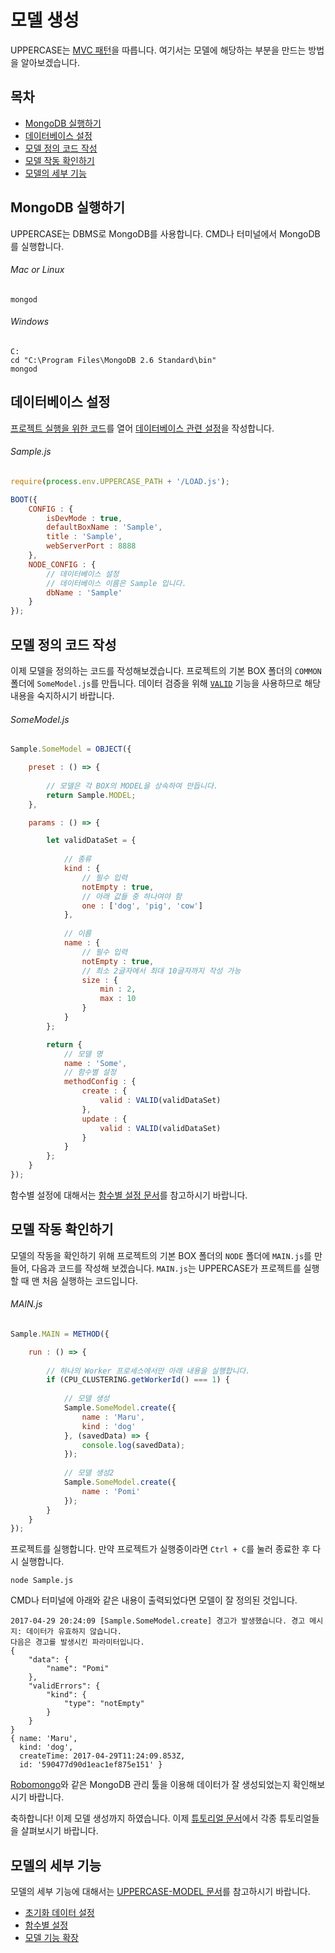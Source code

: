 # 모델 생성
UPPERCASE는 [MVC 패턴](https://ko.wikipedia.org/wiki/%EB%AA%A8%EB%8D%B8-%EB%B7%B0-%EC%BB%A8%ED%8A%B8%EB%A1%A4%EB%9F%AC)을 따릅니다. 여기서는 모델에 해당하는 부분을 만드는 방법을 알아보겠습니다.

## 목차
* [MongoDB 실행하기](#MongoDB-실행하기)
* [데이터베이스 설정](#데이터베이스-설정)
* [모델 정의 코드 작성](#모델-정의-코드-작성)
* [모델 작동 확인하기](#모델-작동-확인하기)
* [모델의 세부 기능](#모델의-세부-기능)

## MongoDB 실행하기
UPPERCASE는 DBMS로 MongoDB를 사용합니다. CMD나 터미널에서 MongoDB를 실행합니다.

###### Mac or Linux
```
mongod
```

###### Windows
```
C:
cd "C:\Program Files\MongoDB 2.6 Standard\bin"
mongod
```

## 데이터베이스 설정
[프로젝트 실행을 위한 코드](CREATE_MODEL.md#프로젝트-실행을-위한-코드-작성)를 열어 [데이터베이스 관련 설정](CONFIGURATION.md#데이터베이스-관련-설정)을 작성합니다.

###### Sample.js
```javascript
require(process.env.UPPERCASE_PATH + '/LOAD.js');

BOOT({
	CONFIG : {
        isDevMode : true,
		defaultBoxName : 'Sample',
        title : 'Sample',
		webServerPort : 8888
	},
	NODE_CONFIG : {
	    // 데이터베이스 설정
		// 데이터베이스 이름은 Sample 입니다.
		dbName : 'Sample'
	}
});
```

## 모델 정의 코드 작성
이제 모델을 정의하는 코드를 작성해보겠습니다. 프로젝트의 기본 BOX 폴더의 `COMMON` 폴더에 `SomeModel.js`를 만듭니다. 데이터 검증을 위해 [`VALID`](UPPERCASE-CORE-COMMON.md#validvaliddataset) 기능을 사용하므로 해당 내용을 숙지하시기 바랍니다.

###### SomeModel.js
```javascript
Sample.SomeModel = OBJECT({

	preset : () => {
	
		// 모델은 각 BOX의 MODEL을 상속하여 만듭니다.
		return Sample.MODEL;
	},

	params : () => {

		let validDataSet = {
			
			// 종류
			kind : {
				// 필수 입력
				notEmpty : true,
				// 아래 값들 중 하나여야 함
				one : ['dog', 'pig', 'cow']
			},
			
			// 이름
			name : {
				// 필수 입력
				notEmpty : true,
				// 최소 2글자에서 최대 10글자까지 작성 가능
				size : {
					min : 2,
					max : 10
				}
			}
		};

		return {
			// 모델 명
			name : 'Some',
			// 함수별 설정
			methodConfig : {
				create : {
					valid : VALID(validDataSet)
				},
				update : {
					valid : VALID(validDataSet)
				}
			}
		};
	}
});
```

함수별 설정에 대해서는 [함수별 설정 문서](UPPERCASE-MODEL.md#함수별-설정)를 참고하시기 바랍니다.

## 모델 작동 확인하기
모델의 작동을 확인하기 위해 프로젝트의 기본 BOX 폴더의 `NODE` 폴더에 `MAIN.js`를 만들어, 다음과 코드를 작성해 보겠습니다. `MAIN.js`는 UPPERCASE가 프로젝트를 실행할 때 맨 처음 실행하는 코드입니다.

###### MAIN.js
```javascript
Sample.MAIN = METHOD({

	run : () => {
	
		// 하나의 Worker 프로세스에서만 아래 내용을 실행합니다.
		if (CPU_CLUSTERING.getWorkerId() === 1) {
			
			// 모델 생성
			Sample.SomeModel.create({
				name : 'Maru',
				kind : 'dog'
			}, (savedData) => {
				console.log(savedData);
			});
			
			// 모델 생성2
			Sample.SomeModel.create({
				name : 'Pomi'
			});
		}
	}
});
```

프로젝트를 실행합니다. 만약 프로젝트가 실행중이라면 `Ctrl + C`를 눌러 종료한 후 다시 실행합니다.

```
node Sample.js
```

CMD나 터미널에 아래와 같은 내용이 출력되었다면 모델이 잘 정의된 것입니다.

```
2017-04-29 20:24:09 [Sample.SomeModel.create] 경고가 발생했습니다. 경고 메시지: 데이터가 유효하지 않습니다.
다음은 경고를 발생시킨 파라미터입니다.
{
    "data": {
        "name": "Pomi"
    },
    "validErrors": {
        "kind": {
            "type": "notEmpty"
        }
    }
}
{ name: 'Maru',
  kind: 'dog',
  createTime: 2017-04-29T11:24:09.853Z,
  id: '590477d90d1eac1ef875e151' }
```

[Robomongo](http://www.robomongo.org)와 같은 MongoDB 관리 툴을 이용해 데이터가 잘 생성되었는지 확인해보시기 바랍니다.

축하합니다! 이제 모델 생성까지 하였습니다. 이제 [튜토리얼 문서](../TUTORIAL.md)에서 각종 튜토리얼들을 살펴보시기 바랍니다.

## 모델의 세부 기능
모델의 세부 기능에 대해서는 [UPPERCASE-MODEL 문서](UPPERCASE-MODEL.md)를 참고하시기 바랍니다.

* [초기화 데이터 설정](UPPERCASE-MODEL.md#초기-데이터-설정)
* [함수별 설정](UPPERCASE-MODEL.md#함수별-설정)
* [모델 기능 확장](UPPERCASE-MODEL.md#모델-기능-확장)